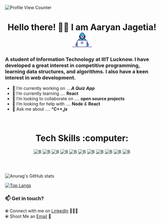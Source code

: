<!-- # ajagetia2001 -->

![Profile View Counter](https://komarev.com/ghpvc/?username=ajagetia2001)


<h1 align="center">Hello there! 👋🏻 I am Aaryan Jagetia!  <img src="https://github.com/ajagetia2001/ajagetia2001/blob/main/Developer.gif" width="65px"></h1>

### A student of Information Technology at IIIT Lucknow. I have developed a great interest in competitive programming, learning data structures, and algorithms. I also have a keen interest in web development.

- 🔭 I’m currently working on ....***A Quiz App***
- 🌱 I’m currently learning .... **React**
- 👯 I’m looking to collaborate on .... **open source projects**
- 🤔 I’m looking for help with .... **Node** *&* **React**
- 💬 Ask me about .... ***C++,*js***
<!-- - 📫 How to reach me: <a href = "mailto: jagetiaaaryan06@gmail.com">Email</a> -->

<br>

<div align="center">
  <h1>Tech Skills :computer: </h1>

![B](https://icongr.am/devicon/nodejs-original.svg?size=55&color=563d7c) ![B](https://icongr.am/devicon/mongodb-original.svg?size=55&color=563d7c) ![B](https://icongr.am/devicon/react-original.svg?size=55&color=563d7c) ![B](https://icongr.am/devicon/javascript-original.svg?size=55&color=563d7c) ![B](https://icongr.am/devicon/c-original.svg?size=55&color=563d7c) ![B](https://icongr.am/devicon/cplusplus-original.svg?size=55&color=563d7c) ![B](https://icongr.am/devicon/html5-original.svg?size=55&color=563d7c) ![B](https://icongr.am/devicon/css3-original.svg?size=55&color=563d7c) ![B](https://icongr.am/devicon/bootstrap-plain.svg?size=55&color=563d7c) ![B](https://icongr.am/devicon/git-original.svg?size=55&color=563d7c) ![B](https://icongr.am/octicons/mark-github.svg?size=55&color=949494)

  
</div>

<br>
<br>


<!-- ![GitHub Contributors Image](https://contrib.rocks/image?repo=Your_GitHub_Username/Your_GitHub_Repository_Name) -->


![Anurag's GitHub stats](https://github-readme-stats.vercel.app/api?username=ajagetia2001&theme=dark&show_icons=true)




[![Top Langs](https://github-readme-stats.vercel.app/api/top-langs/?username=ajagetia2001&theme=dark)](https://github.com/anuraghazra/github-readme-stats)



<!-- [![willianrod's wakatime stats](https://github-readme-stats.vercel.app/api/wakatime?username=ajagetia2001)](https://github.com/anuraghazra/github-readme-stats) -->



<!-- ![Your Repository's Stats](https://github-readme-stats.vercel.app/api/top-langs/?username=ajagetia2001&theme=dark) -->

### 📫 Get in touch? 

<!--   ⦿ Visit my [Website](https://shubh2710.github.io/) 🌐 <br> -->
  ⦿ Connect with me on [LinkedIn](https://www.linkedin.com/in/aaryan-jagetia/) 👨🏻‍💻 <br>
  ⦿ Shoot Me an [Email](mailto:jagetiaaaryan06@gmail.com) 💌 <br>


